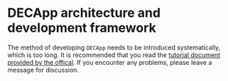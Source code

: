 # DECApp architecture and development framework

The method of developing `DECApp` needs to be introduced systematically, which is too long. It is recommended that you read the [tutorial document provided by the offical](https://www.cyfs.com/document). If you encounter any problems, please leave a message for discussion.
